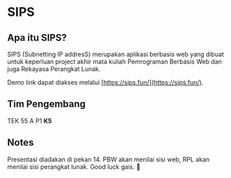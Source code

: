 # SIPS

## Apa itu SIPS?

SIPS (Subnetting IP addresS) merupakan aplikasi berbasis web yang dibuat untuk keperluan project akhir mata kuliah Pemrograman Berbasis Web dan juga Rekayasa Perangkat Lunak.

Demo link dapat diakses melalui [https://sips.fun/](https://sips.fun/).

## Tim Pengembang

TEK 55 A P1 **K5**

## Notes

Presentasi diadakan di pekan 14.
PBW akan menilai sisi web,
RPL akan menilai sisi perangkat lunak.
Good luck gais. 🤞
